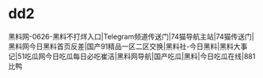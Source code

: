 # dd2
黑料网-0626-黑料不打烊入口|Telegram频道传送门|74猫导航主站|74猫传送门|黑料网今日黑料首页反差|国产91精品一区二区交换|黑料社-今日黑料|黑料大事记|51吃瓜网今日吃瓜每日必吃崔洁|黑料网导航|国产吃瓜|黑料|今日吃瓜在线|881比鸭
